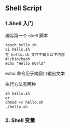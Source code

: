 ## Shell Script

### 1.Shell 入门

编写第一个 shell 脚本

```shell
touch hello.sh
vi hello.sh
在 hello.sh 文件中输入以下内容
#!/bin/bash
echo "Hello World"
```

echo 命令用于向窗口输出文本

执行方法有两种

```shell
sh hello.sh
or
chmod +x hello.sh
./hello.sh
```

### 2. Shell 变量

​	


